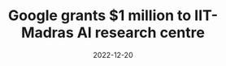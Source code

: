 ---
title: "Google grants $1 million to IIT-Madras AI research centre"
date: 2022-12-20
link: "https://www.iitm.ac.in/happenings/press-releases-and-coverages/google-grants-1-million-iit-madras-ai-research-centre"
draft: false
---